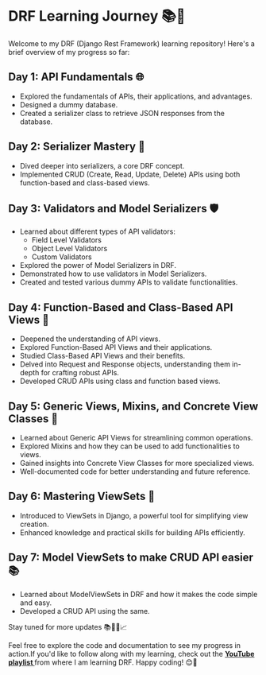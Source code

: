 # DRF Learning Journey 📚🚀

Welcome to my DRF (Django Rest Framework) learning repository! Here's a brief overview of my progress so far:

## Day 1: API Fundamentals 🌐

- Explored the fundamentals of APIs, their applications, and advantages.
- Designed a dummy database.
- Created a serializer class to retrieve JSON responses from the database.

## Day 2: Serializer Mastery 📝

- Dived deeper into serializers, a core DRF concept.
- Implemented CRUD (Create, Read, Update, Delete) APIs using both function-based and class-based views.

## Day 3: Validators and Model Serializers 🛡️

- Learned about different types of API validators:
  - Field Level Validators
  - Object Level Validators
  - Custom Validators
- Explored the power of Model Serializers in DRF.
- Demonstrated how to use validators in Model Serializers.
- Created and tested various dummy APIs to validate functionalities.

## Day 4: Function-Based and Class-Based API Views 📄
- Deepened the understanding of API views.
- Explored Function-Based API Views and their applications.
- Studied Class-Based API Views and their benefits.
- Delved into Request and Response objects, understanding them in-depth for crafting robust APIs.
- Developed CRUD APIs using class and function based views.

## Day 5: Generic Views, Mixins, and Concrete View Classes 🔄

- Learned about Generic API Views for streamlining common operations.
- Explored Mixins and how they can be used to add functionalities to views.
- Gained insights into Concrete View Classes for more specialized views.
- Well-documented code for better understanding and future reference.

## Day 6: Mastering ViewSets 🌟

- Introduced to ViewSets in Django, a powerful tool for simplifying view creation.
- Enhanced knowledge and practical skills for building APIs efficiently.

## Day 7: Model ViewSets to make CRUD API easier 📚

- Learned about ModelViewSets in DRF and how it makes the code simple and easy.
- Developed  a CRUD API using the same.

Stay tuned for more updates 📚👩‍💻📈

Feel free to explore the code and documentation to see my progress in action.If you'd like to follow along with my learning, check out the <a href = "https://www.youtube.com/playlist?list=PLbGui_ZYuhijTKyrlu-0g5GcP9nUp_HlN"> <b>YouTube playlist </b>  </a> from where I am learning DRF. Happy coding! 😊🚀
